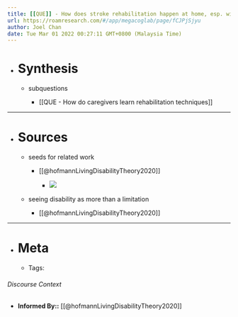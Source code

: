 ```yaml
---
title: [[QUE]] - How does stroke rehabilitation happen at home, esp. with the family?
url: https://roamresearch.com/#/app/megacoglab/page/fCJPjSjyu
author: Joel Chan
date: Tue Mar 01 2022 00:27:11 GMT+0800 (Malaysia Time)
---
```


- # Synthesis

    - subquestions

        - [[QUE - How do caregivers learn rehabilitation techniques]]
- ---
- # Sources

    - seeds for related work

        - [[@hofmannLivingDisabilityTheory2020]]

            - ![](https://firebasestorage.googleapis.com/v0/b/firescript-577a2.appspot.com/o/imgs%2Fapp%2Fmegacoglab%2FPwjlsrCnXk.png?alt=media&token=810d7806-06ae-47d7-a41a-a660dda0324d)

    - seeing disability as more than a limitation

        - [[@hofmannLivingDisabilityTheory2020]]
- ---
- # Meta

    - Tags:

###### Discourse Context

- **Informed By::** [[@hofmannLivingDisabilityTheory2020]]
